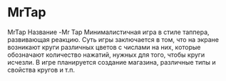 # MrTap
MrTap
Название -Mr Tap Минималистичная игра в стиле таппера, развивающая реакцию. Суть игры заключается в том, что на экране возникают круги различных цветов с числами на них, которые обозначают количество нажатий, нужных для того, чтобы круги исчезли. В игре планируется создание магазина, различные типы и свойства кругов и т.п.
